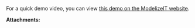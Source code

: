   

For a quick demo video, you can view [this demo on the ModelizeIT website](https://www.modelizeit.com/gallery.html#demovideo).

 **Attachments:** 


